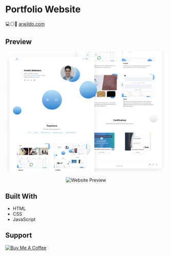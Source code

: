 # Portfolio Website
 :computer::white_circle::large_blue_circle: [arwildo.com](https://arwildo.com/)


## Preview
<p align="center">
  <img src="https://raw.githubusercontent.com/arwildo/arwildo.github.io/master/assets/images/arwildo.png?raw=true" alt="Website Preview"/>
</p>
    
<p align="center">
  <img src="https://raw.githubusercontent.com/arwildo/arwildo.github.io/master/assets/images/arwildo2.png?raw=true" alt="Website Preview"/>
</p>


## Built With

* HTML
* CSS
* JavaScript


## Support

<a href="https://www.buymeacoffee.com/Arwildo " target="_blank"><img src="https://www.buymeacoffee.com/assets/img/custom_images/white_img.png" alt="Buy Me A Coffee" style="height: auto !important;width: auto !important;" ></a>
